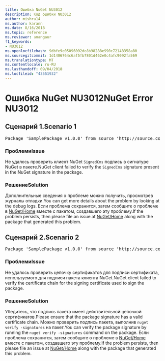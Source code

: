 ```yaml
---
title: Ошибка NuGet NU3012
description: Код ошибки NU3012
author: mishra14
ms.author: karann
ms.date: 8/16/2018
ms.topic: reference
ms.reviewer: anangaur
f1_keywords:
- NU3012
ms.openlocfilehash: 9dbfe9c05096092dc8b98288e990c72148358a80
ms.sourcegitcommit: 1d1406764c6af5fb7801d462e0c4afc9092fa569
ms.translationtype: MT
ms.contentlocale: ru-RU
ms.lasthandoff: 09/04/2018
ms.locfileid: "43551932"
---
```

# <a name="nuget-error-nu3012"></a><span data-ttu-id="f850a-103">Ошибка NuGet NU3012</span><span class="sxs-lookup"><span data-stu-id="f850a-103">NuGet Error NU3012</span></span>

## <a name="scenario-1"></a><span data-ttu-id="f850a-104">Сценарий 1.</span><span class="sxs-lookup"><span data-stu-id="f850a-104">Scenario 1</span></span>

<pre>Package 'SamplePackage v1.0.0' from source 'http://source.com/index.json': The primary signature validation failed.</pre>

### <a name="issue"></a><span data-ttu-id="f850a-105">Проблеми</span><span class="sxs-lookup"><span data-stu-id="f850a-105">Issue</span></span>

<span data-ttu-id="f850a-106">Не удалось проверить клиент NuGet `SignedCms` подпись в сигнатуре NuGet в пакете.</span><span class="sxs-lookup"><span data-stu-id="f850a-106">NuGet client failed to verify the `SignedCms` signature present in the NuGet signature in the package.</span></span>


### <a name="solution"></a><span data-ttu-id="f850a-107">Решение</span><span class="sxs-lookup"><span data-stu-id="f850a-107">Solution</span></span>

<span data-ttu-id="f850a-108">Дополнительные сведения о проблеме можно получить, просмотрев журналы отладки.</span><span class="sxs-lookup"><span data-stu-id="f850a-108">You can get more details about the problem by looking at the debug logs.</span></span> <span data-ttu-id="f850a-109">Если проблема сохранится, затем сообщите о проблеме в [NuGet/Home](https://github.com/NuGet/Home/issues) вместе с пакетом, создавшего эту проблему.</span><span class="sxs-lookup"><span data-stu-id="f850a-109">If the problem persists, then please file an issue at [NuGet/Home](https://github.com/NuGet/Home/issues) along with the package that generated this problem.</span></span>



## <a name="scenario-2"></a><span data-ttu-id="f850a-110">Сценарий 2.</span><span class="sxs-lookup"><span data-stu-id="f850a-110">Scenario 2</span></span>

<pre>Package 'SamplePackage v1.0.0' from source 'http://source.com/index.json': The primary signature found a chain building issue:  A certificate chain processed, but terminated in a root certificate which is not trusted by the trust provider.</pre>

### <a name="issue"></a><span data-ttu-id="f850a-111">Проблеми</span><span class="sxs-lookup"><span data-stu-id="f850a-111">Issue</span></span>

<span data-ttu-id="f850a-112">Не удалось проверить цепочку сертификатов для подписи сертификата, используемого для подписи пакета клиента NuGet.</span><span class="sxs-lookup"><span data-stu-id="f850a-112">NuGet client failed to verify the certificate chain for the signing certificate used to sign the package.</span></span>


### <a name="solution"></a><span data-ttu-id="f850a-113">Решение</span><span class="sxs-lookup"><span data-stu-id="f850a-113">Solution</span></span>

<span data-ttu-id="f850a-114">Убедитесь, что подпись пакета имеет действительной цепочкой сертификатов.</span><span class="sxs-lookup"><span data-stu-id="f850a-114">Please ensure that the package signature has a valid certificate chain.</span></span> <span data-ttu-id="f850a-115">Можно проверить подпись пакета, выполнив `nuget verify -signatures` на пакет.</span><span class="sxs-lookup"><span data-stu-id="f850a-115">You can verify the package signature by running the `nuget verify -signatures` command on the package.</span></span> <span data-ttu-id="f850a-116">Если проблема сохранится, затем сообщите о проблеме в [NuGet/Home](https://github.com/NuGet/Home/issues) вместе с пакетом, создавшего эту проблему.</span><span class="sxs-lookup"><span data-stu-id="f850a-116">If the problem persists, then please file an issue at [NuGet/Home](https://github.com/NuGet/Home/issues) along with the package that generated this problem.</span></span>


